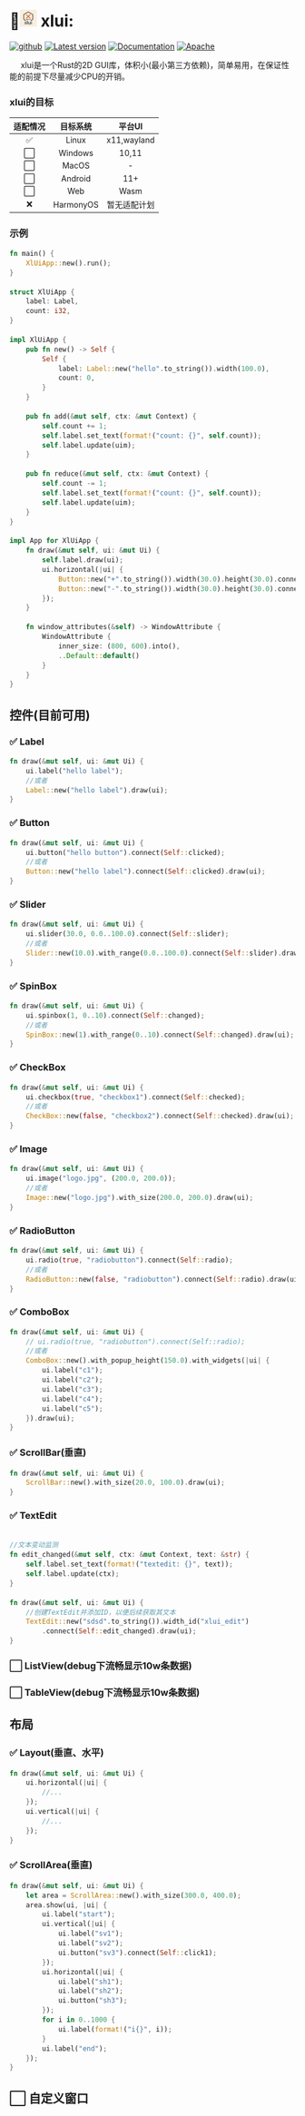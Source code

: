 # 🚀<img alt="logo" height="30" src="img/logo/logo_96.png" width="30"/> xlui:

[<img alt="github" src="https://img.shields.io/badge/github-xllgl2017/xlui-8da0cb?logo=github" height="20">](https://github.com/xllgl2017/xlui)
[![Latest version](https://img.shields.io/crates/v/xlui.svg)](https://crates.io/crates/xlui)
[![Documentation](https://docs.rs/xlui/badge.svg)](https://docs.rs/xlui)
[![Apache](https://img.shields.io/badge/license-Apache-blue.svg)](https://github.com/xllgl2017/xlui/blob/main/LICENSE-APACHE)

&nbsp;&nbsp;&nbsp;&nbsp; xlui是一个Rust的2D GUI库，体积小(最小第三方依赖)，简单易用，在保证性能的前提下尽量减少CPU的开销。

### xlui的目标

| 适配情况 |   目标系统    |    平台UI     |
|:----:|:---------:|:-----------:|
|  ✅   |   Linux   | x11,wayland |
|  ⬜️  |  Windows  |    10,11    |
|  ⬜️  |   MacOS   |      -      |
|  ⬜️  |  Android  |     11+     |
|  ⬜️  |    Web    |    Wasm     |
|  ❌   | HarmonyOS |   暂无适配计划    |

### 示例

```rust
fn main() {
    XlUiApp::new().run();
}

struct XlUiApp {
    label: Label,
    count: i32,
}

impl XlUiApp {
    pub fn new() -> Self {
        Self {
            label: Label::new("hello".to_string()).width(100.0),
            count: 0,
        }
    }

    pub fn add(&mut self, ctx: &mut Context) {
        self.count += 1;
        self.label.set_text(format!("count: {}", self.count));
        self.label.update(uim);
    }

    pub fn reduce(&mut self, ctx: &mut Context) {
        self.count -= 1;
        self.label.set_text(format!("count: {}", self.count));
        self.label.update(uim);
    }
}

impl App for XlUiApp {
    fn draw(&mut self, ui: &mut Ui) {
        self.label.draw(ui);
        ui.horizontal(|ui| {
            Button::new("+".to_string()).width(30.0).height(30.0).connect(Self::add).draw(ui);
            Button::new("-".to_string()).width(30.0).height(30.0).connect(Self::reduce).draw(ui);
        });
    }

    fn window_attributes(&self) -> WindowAttribute {
        WindowAttribute {
            inner_size: (800, 600).into(),
            ..Default::default()
        }
    }
}
```

## 控件(目前可用)

### ✅ Label

```rust
fn draw(&mut self, ui: &mut Ui) {
    ui.label("hello label");
    //或者
    Label::new("hello label").draw(ui);
}
```

### ✅ Button

```rust
fn draw(&mut self, ui: &mut Ui) {
    ui.button("hello button").connect(Self::clicked);
    //或者
    Button::new("hello label").connect(Self::clicked).draw(ui);
}
```

### ✅ Slider

```rust
fn draw(&mut self, ui: &mut Ui) {
    ui.slider(30.0, 0.0..100.0).connect(Self::slider);
    //或者
    Slider::new(10.0).with_range(0.0..100.0).connect(Self::slider).draw(ui);
}
```

### ✅ SpinBox

```rust
fn draw(&mut self, ui: &mut Ui) {
    ui.spinbox(1, 0..10).connect(Self::changed);
    //或者
    SpinBox::new(1).with_range(0..10).connect(Self::changed).draw(ui);
}
```

### ✅ CheckBox

```rust
fn draw(&mut self, ui: &mut Ui) {
    ui.checkbox(true, "checkbox1").connect(Self::checked);
    //或者
    CheckBox::new(false, "checkbox2").connect(Self::checked).draw(ui);
}
```

### ✅ Image

```rust
fn draw(&mut self, ui: &mut Ui) {
    ui.image("logo.jpg", (200.0, 200.0));
    //或者
    Image::new("logo.jpg").with_size(200.0, 200.0).draw(ui);
}
```

### ✅ RadioButton

```rust
fn draw(&mut self, ui: &mut Ui) {
    ui.radio(true, "radiobutton").connect(Self::radio);
    //或者
    RadioButton::new(false, "radiobutton").connect(Self::radio).draw(ui);
}
```

### ✅ ComboBox

```rust
fn draw(&mut self, ui: &mut Ui) {
    // ui.radio(true, "radiobutton").connect(Self::radio);
    //或者
    ComboBox::new().with_popup_height(150.0).with_widgets(|ui| {
        ui.label("c1");
        ui.label("c2");
        ui.label("c3");
        ui.label("c4");
        ui.label("c5");
    }).draw(ui);
}
```

### ✅ ScrollBar(垂直)

```rust
fn draw(&mut self, ui: &mut Ui) {
    ScrollBar::new().with_size(20.0, 100.0).draw(ui);
}
```

### ✅ TextEdit

```rust

//文本变动监测
fn edit_changed(&mut self, ctx: &mut Context, text: &str) {
    self.label.set_text(format!("textedit: {}", text));
    self.label.update(ctx);
}

fn draw(&mut self, ui: &mut Ui) {
    //创建TextEdit并添加ID，以便后续获取其文本
    TextEdit::new("sdsd".to_string()).width_id("xlui_edit")
        .connect(Self::edit_changed).draw(ui);
}
```

### ⬜️ ListView(debug下流畅显示10w条数据)

### ⬜️ TableView(debug下流畅显示10w条数据)

## 布局

### ✅ Layout(垂直、水平)

```rust
fn draw(&mut self, ui: &mut Ui) {
    ui.horizontal(|ui| {
        //...
    });
    ui.vertical(|ui| {
        //...
    });
}
```

### ✅ ScrollArea(垂直)

```rust
fn draw(&mut self, ui: &mut Ui) {
    let area = ScrollArea::new().with_size(300.0, 400.0);
    area.show(ui, |ui| {
        ui.label("start");
        ui.vertical(|ui| {
            ui.label("sv1");
            ui.label("sv2");
            ui.button("sv3").connect(Self::click1);
        });
        ui.horizontal(|ui| {
            ui.label("sh1");
            ui.label("sh2");
            ui.button("sh3");
        });
        for i in 0..1000 {
            ui.label(format!("i{}", i));
        }
        ui.label("end");
    });
}
```

## ⬜️ 自定义窗口

[//]:  # (❌⬜️)  
